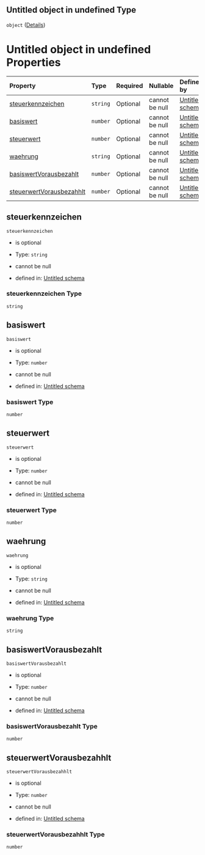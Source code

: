 ## Untitled object in undefined Type

`object` ([Details](steuerbetrag.md))

# Untitled object in undefined Properties

| Property                                              | Type     | Required | Nullable       | Defined by                                                                                                                                                       |
| :---------------------------------------------------- | :------- | :------- | :------------- | :--------------------------------------------------------------------------------------------------------------------------------------------------------------- |
| [steuerkennzeichen](#steuerkennzeichen)               | `string` | Optional | cannot be null | [Untitled schema](steuerbetrag-properties-steuerkennzeichen.md "https://conuti.de/bo4e/schemas/v1/com/Steuerbetrag#/properties/steuerkennzeichen")               |
| [basiswert](#basiswert)                               | `number` | Optional | cannot be null | [Untitled schema](steuerbetrag-properties-basiswert.md "https://conuti.de/bo4e/schemas/v1/com/Steuerbetrag#/properties/basiswert")                               |
| [steuerwert](#steuerwert)                             | `number` | Optional | cannot be null | [Untitled schema](steuerbetrag-properties-steuerwert.md "https://conuti.de/bo4e/schemas/v1/com/Steuerbetrag#/properties/steuerwert")                             |
| [waehrung](#waehrung)                                 | `string` | Optional | cannot be null | [Untitled schema](steuerbetrag-properties-waehrung.md "https://conuti.de/bo4e/schemas/v1/com/Steuerbetrag#/properties/waehrung")                                 |
| [basiswertVorausbezahlt](#basiswertvorausbezahlt)     | `number` | Optional | cannot be null | [Untitled schema](steuerbetrag-properties-basiswertvorausbezahlt.md "https://conuti.de/bo4e/schemas/v1/com/Steuerbetrag#/properties/basiswertVorausbezahlt")     |
| [steuerwertVorausbezahhlt](#steuerwertvorausbezahhlt) | `number` | Optional | cannot be null | [Untitled schema](steuerbetrag-properties-steuerwertvorausbezahhlt.md "https://conuti.de/bo4e/schemas/v1/com/Steuerbetrag#/properties/steuerwertVorausbezahhlt") |

## steuerkennzeichen



`steuerkennzeichen`

*   is optional

*   Type: `string`

*   cannot be null

*   defined in: [Untitled schema](steuerbetrag-properties-steuerkennzeichen.md "https://conuti.de/bo4e/schemas/v1/com/Steuerbetrag#/properties/steuerkennzeichen")

### steuerkennzeichen Type

`string`

## basiswert



`basiswert`

*   is optional

*   Type: `number`

*   cannot be null

*   defined in: [Untitled schema](steuerbetrag-properties-basiswert.md "https://conuti.de/bo4e/schemas/v1/com/Steuerbetrag#/properties/basiswert")

### basiswert Type

`number`

## steuerwert



`steuerwert`

*   is optional

*   Type: `number`

*   cannot be null

*   defined in: [Untitled schema](steuerbetrag-properties-steuerwert.md "https://conuti.de/bo4e/schemas/v1/com/Steuerbetrag#/properties/steuerwert")

### steuerwert Type

`number`

## waehrung



`waehrung`

*   is optional

*   Type: `string`

*   cannot be null

*   defined in: [Untitled schema](steuerbetrag-properties-waehrung.md "https://conuti.de/bo4e/schemas/v1/com/Steuerbetrag#/properties/waehrung")

### waehrung Type

`string`

## basiswertVorausbezahlt



`basiswertVorausbezahlt`

*   is optional

*   Type: `number`

*   cannot be null

*   defined in: [Untitled schema](steuerbetrag-properties-basiswertvorausbezahlt.md "https://conuti.de/bo4e/schemas/v1/com/Steuerbetrag#/properties/basiswertVorausbezahlt")

### basiswertVorausbezahlt Type

`number`

## steuerwertVorausbezahhlt



`steuerwertVorausbezahhlt`

*   is optional

*   Type: `number`

*   cannot be null

*   defined in: [Untitled schema](steuerbetrag-properties-steuerwertvorausbezahhlt.md "https://conuti.de/bo4e/schemas/v1/com/Steuerbetrag#/properties/steuerwertVorausbezahhlt")

### steuerwertVorausbezahhlt Type

`number`
